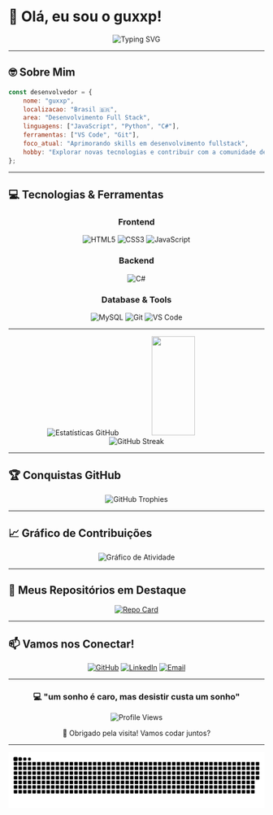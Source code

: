 # 👋 Olá, eu sou o guxxp!

<div align="center">
  
![Typing SVG](https://readme-typing-svg.herokuapp.com?font=Fira+Code&weight=600&size=28&duration=4000&pause=1000&color=00D9FF&center=true&vCenter=true&multiline=true&width=700&height=130&lines=Desenvolvedor+Full+Stack;Apaixonado+por+Tecnologia;Sempre+aprendendo+algo+novo+🚀)

</div>

---

## 🤓 Sobre Mim

```javascript
const desenvolvedor = {
    nome: "guxxp",
    localizacao: "Brasil 🇧🇷",
    area: "Desenvolvimento Full Stack",
    linguagens: ["JavaScript", "Python", "C#"],
    ferramentas: ["VS Code", "Git"],
    foco_atual: "Aprimorando skills em desenvolvimento fullstack",
    hobby: "Explorar novas tecnologias e contribuir com a comunidade dev"
};
```

---

## 💻 Tecnologias & Ferramentas

<div align="center">

### Frontend
![HTML5](https://img.shields.io/badge/HTML5-E34F26?style=for-the-badge&logo=html5&logoColor=white)
![CSS3](https://img.shields.io/badge/CSS3-1572B6?style=for-the-badge&logo=css3&logoColor=white)
![JavaScript](https://img.shields.io/badge/JavaScript-F7DF1E?style=for-the-badge&logo=javascript&logoColor=black)

### Backend
![C#](https://img.shields.io/badge/C%23-239120?style=for-the-badge&logo=c-sharp&logoColor=white)

### Database & Tools
![MySQL](https://img.shields.io/badge/MySQL-00000F?style=for-the-badge&logo=mysql&logoColor=white)
![Git](https://img.shields.io/badge/GIT-E44C30?style=for-the-badge&logo=git&logoColor=white)
![VS Code](https://img.shields.io/badge/Visual_Studio_Code-0078D4?style=for-the-badge&logo=visual%20studio%20code&logoColor=white)

</div>

---

<div align="center">
  <img width="49%" height="195px" src="https://github-readme-stats.vercel.app/api?username=guxxp&show_icons=true&count_private=true&hide_border=true&title_color=00D9FF&icon_color=00D9FF&text_color=c9d1d9&bg_color=0d1117&locale=pt-br" alt="Estatísticas GitHub" /> 
  <img width="41%" height="195px" src="https://github-readme-stats.vercel.app/api/top-langs/?username=guxxp&layout=compact&hide_border=true&title_color=00D9FF&text_color=c9d1d9&bg_color=0d1117&locale=pt-br" />
</div>

<div align="center">
  <img src="https://github-readme-streak-stats.herokuapp.com/?user=guxxp&theme=dark&hide_border=true&stroke=0000&background=0D1117&ring=00D9FF&fire=00D9FF&currStreakLabel=00D9FF&locale=pt-br" alt="GitHub Streak" />
</div>

---

## 🏆 Conquistas GitHub

<div align="center">
  <img src="https://github-profile-trophy.vercel.app/?username=guxxp&theme=discord&no-frame=true&no-bg=true&margin-w=4&row=1" alt="GitHub Trophies" />
</div>

---

## 📈 Gráfico de Contribuições

<div align="center">
  <img src="https://github-readme-activity-graph.vercel.app/graph?username=guxxp&bg_color=0d1117&color=00d9ff&line=00d9ff&point=ffffff&area=true&hide_border=true" alt="Gráfico de Atividade" />
</div>

---

## 🚀 Meus Repositórios em Destaque

<div align="center">
  
[![Repo Card](https://github-readme-stats.vercel.app/api/pin/?username=guxxp&repo=guxxp&theme=dark&hide_border=true&title_color=00D9FF&text_color=c9d1d9&bg_color=0d1117)](https://github.com/guxxp/guxxp)

</div>

---

## 📫 Vamos nos Conectar!

<div align="center">

[![GitHub](https://img.shields.io/badge/GitHub-100000?style=for-the-badge&logo=github&logoColor=white)](https://github.com/guxxp)
[![LinkedIn](https://img.shields.io/badge/LinkedIn-0077B5?style=for-the-badge&logo=linkedin&logoColor=white)](https://linkedin.com/in/seu-perfil)
[![Email](https://img.shields.io/badge/Email-D14836?style=for-the-badge&logo=gmail&logoColor=white)](mailto:seu-email@gmail.com)

</div>

---

<div align="center">
  
### 💻 "um sonho é caro, mas desistir custa um sonho"

![Profile Views](https://komarev.com/ghpvc/?username=guxxp&color=00D9FF&style=for-the-badge)

👋 Obrigado pela visita! Vamos codar juntos? 

</div>

---

<div align="center">
  <img src="https://raw.githubusercontent.com/guxxp/guxxp/main/dist/github-contribution-grid-snake-dark.svg" alt="Snake animation" />
</div>
